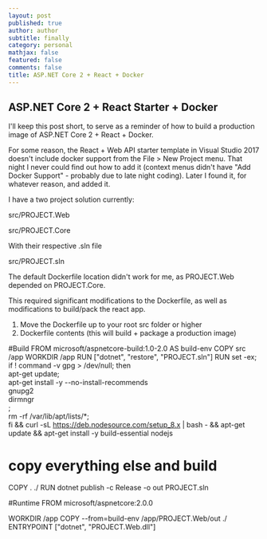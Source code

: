 ```yaml
---
layout: post
published: true
author: author
subtitle: finally
category: personal
mathjax: false
featured: false
comments: false
title: ASP.NET Core 2 + React + Docker
---
```

## ASP.NET Core 2 + React Starter + Docker

I'll keep this post short, to serve as a reminder of how to build a production image of ASP.NET Core 2 + React + Docker.

For some reason, the React + Web API starter template in Visual Studio 2017 doesn't include docker support from the File > New Project menu. That night I never could find out how to add it (context menus didn't have "Add Docker Support" - probably due to late night coding). Later I found it, for whatever reason, and added it.

I have a two project solution currently:

src/PROJECT.Web

src/PROJECT.Core

With their respective .sln file

src/PROJECT.sln

The default Dockerfile location didn't work for me, as PROJECT.Web depended on PROJECT.Core.

This required significant modifications to the Dockerfile, as well as modifications to build/pack the react app.

1. Move the Dockerfile up to your root src folder or higher
2. Dockerfile contents (this will build + package a production image)


#Build
FROM microsoft/aspnetcore-build:1.0-2.0 AS build-env
COPY src /app
WORKDIR /app
RUN ["dotnet", "restore", "PROJECT.sln"]
RUN set -ex; \
	if ! command -v gpg > /dev/null; then \
		apt-get update; \
		apt-get install -y --no-install-recommends \
			gnupg2 \
			dirmngr \
		; \
		rm -rf /var/lib/apt/lists/*; \
	fi && curl -sL https://deb.nodesource.com/setup_8.x | bash - && apt-get update && apt-get install -y build-essential nodejs

# copy everything else and build
COPY . ./
RUN dotnet publish -c Release -o out PROJECT.sln

#Runtime 
FROM microsoft/aspnetcore:2.0.0

WORKDIR /app
COPY --from=build-env /app/PROJECT.Web/out ./
ENTRYPOINT ["dotnet", "PROJECT.Web.dll"]


